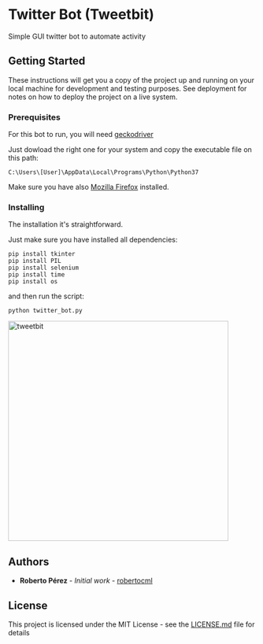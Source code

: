 # Twitter Bot (Tweetbit)

Simple GUI twitter bot to automate activity

## Getting Started

These instructions will get you a copy of the project up and running on your local machine for development and testing purposes. See deployment for notes on how to deploy the project on a live system.

### Prerequisites
For this bot to run, you will need  [geckodriver](https://github.com/mozilla/geckodriver/releases)

Just dowload the right one for your system and copy the executable file on this path:

```
C:\Users\[User]\AppData\Local\Programs\Python\Python37
```

Make sure you have also [Mozilla Firefox](https://www.mozilla.org/firefox/new/) installed.

### Installing

The installation it's straightforward.

Just make sure you have installed all dependencies:

```
pip install tkinter
pip install PIL
pip install selenium
pip install time
pip install os
```

and then run the script:

```
python twitter_bot.py
```

<img width="447" alt="tweetbit" src="https://user-images.githubusercontent.com/12022308/69905453-3f2b6300-1379-11ea-961d-6a7b10bcadaf.PNG">

  

## Authors

* **Roberto Pérez** - *Initial work* - [robertocml](https://github.com/robertocml)


## License

This project is licensed under the MIT License - see the [LICENSE.md](LICENSE.md) file for details
